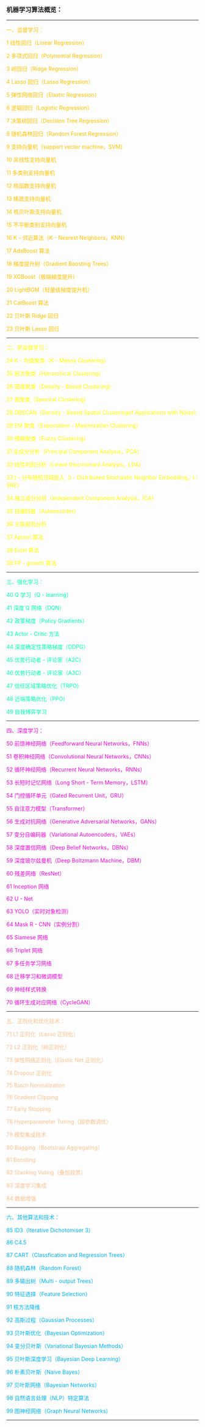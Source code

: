 ### 机器学习算法概览：

---
<font color="#ffc000">一、监督学习：</font>

<font color="#ffc000">1  线性回归（Linear Regression）</font>

<font color="#ffc000">2  多项式回归（Polynomial Regression）</font>

<font color="#ffc000">3  岭回归（Ridge Regression）</font>

<font color="#ffc000">4  Lasso 回归（Lasso Regression）</font>

<font color="#ffc000">5  弹性网络回归（Elastic Regression）</font>

<font color="#ffc000">6  逻辑回归（Logistic Regression）</font>

<font color="#ffc000">7  决策树回归（Decision Tree Regression）</font>

<font color="#ffc000">8  随机森林回归（Random Forest Regression）</font>

<font color="#ffc000">9  支持向量机（support vector machine，SVM）</font>

<font color="#ffc000">10  非线性支持向量机</font>

<font color="#ffc000">11  多类别支持向量机</font>

<font color="#ffc000">12  核函数支持向量机</font>

<font color="#ffc000">13  稀疏支持向量机</font>

<font color="#ffc000">14  核贝叶斯支持向量机</font>

<font color="#ffc000">15  不平衡类别支持向量机</font>

<font color="#ffc000">16  K - 邻近算法（K - Nearest Neighbors，KNN）</font>

<font color="#ffc000">17  AdaBoost 算法</font>

<font color="#ffc000">18  梯度提升树（Gradient Boosting Trees）</font>

<font color="#ffc000">19  XGBoost（极端梯度提升）</font>

<font color="#ffc000">20  LightBGM（轻量级梯度提升机）</font>

<font color="#ffc000">21  CatBoost 算法</font>

<font color="#ffc000">22  贝叶斯 Ridge 回归</font>

<font color="#ffc000">23  贝叶斯 Lasso 回归</font>

---

<font color="#ffff00">二、非监督学习：</font>

<font color="#ffff00">24  K - 均值聚类（K - Means Clustering）</font>

<font color="#ffff00">25  层次聚类（Hierarchical Clustering）</font>

<font color="#ffff00">26  密度聚类（Density - Based Clustering）</font>

<font color="#ffff00">27  谱聚类（Spectral Clustering）</font>

<font color="#ffff00">28  DBSCAN（Density - Based Spatial Clusteringof Applications with Noise）</font>

<font color="#ffff00">29  EM 聚类（Expectation - Maximization Clustering）</font>

<font color="#ffff00">30  模糊聚类（Fuzzy Clustering）</font>

<font color="#ffff00">31  主成分分析（Principal Component Analysis，PCA）</font>

<font color="#ffff00">32  线性判别分析（Linear Discriminant Analysis，LDA）</font>

<font color="#ffff00">33  t - 分布随机邻域嵌入（t - Distributed Stochastic Neighbor Embedding，t - SNE）</font>

<font color="#ffff00">34  独立成分分析（Independent Component Analysis，ICA）</font>

<font color="#ffff00">35  自编码器（Autoencoder）</font>

<font color="#ffff00">36  关联规则分析</font>

<font color="#ffff00">37  Apriori 算法</font>

<font color="#ffff00">38  Eclat 算法</font>

<font color="#ffff00">39  FP - growth 算法</font>

---

<font color="#00ffb0">三、强化学习：</font>

<font color="#00ffb0">40  Q 学习（Q - learning）</font>

<font color="#00ffb0">41  深度 Q 网络（DQN）</font>

<font color="#00ffb0">42  政策梯度（Policy Gradients）</font>

<font color="#00ffb0">43  Actor - Critic 方法</font>

<font color="#00ffb0">44  深度确定性策略梯度（DDPG）</font>

<font color="#00ffb0">45  优势行动者 - 评论家（A2C）</font>

<font color="#00ffb0">46  优势行动者 - 评论家（A3C）</font>

<font color="#00ffb0">47  信任区域策略优化（TRPO）</font>

<font color="#00ffb0">48  近端策略优化（PPO）</font>

<font color="#00ffb0">49  自我博弈学习</font>

---

<font color="#e50ad4">四、深度学习：</font>

<font color="#e50ad4">50  前馈神经网络（Feedforward Neural Networks，FNNs）</font>

<font color="#e50ad4">51  卷积神经网络（Convolutional Neural Networks，CNNs）</font>

<font color="#e50ad4">52  循环神经网络（Recurrent Neural Networks，RNNs）</font>

<font color="#e50ad4">53  长短时记忆网络（Long Short - Term Memory，LSTM）</font>

<font color="#e50ad4">54  门控循环单元（Gated Recurrent Unit，GRU）</font>

<font color="#e50ad4">55  自注意力模型（Transformer）</font>

<font color="#e50ad4">56  生成对抗网络（Generative Adversarial Networks，GANs）</font>

<font color="#e50ad4">57  变分自编码器（Variational Autoencoders，VAEs）</font>

<font color="#e50ad4">58  深度置信网络（Deep Belief Networks，DBNs）</font>

<font color="#e50ad4">59  深度玻尔兹曼机（Deep Boltzmann Machine，DBM）</font>

<font color="#e50ad4">60  残差网络（ResNet）</font>

<font color="#e50ad4">61  Inception 网络</font>

<font color="#e50ad4">62  U - Net</font>

<font color="#e50ad4">63  YOLO（实时对象检测）</font>

<font color="#e50ad4">64  Mask R - CNN（实例分割）</font>

<font color="#e50ad4">65  Siamese 网络</font>

<font color="#e50ad4">66  Triplet 网络</font>

<font color="#e50ad4">67  多任务学习网络</font>

<font color="#e50ad4">68  迁移学习和微调模型</font>

<font color="#e50ad4">69  神经样式转换</font>

<font color="#e50ad4">70  循环生成对应网络（CycleGAN）</font>

---

<font color="#fac08f">五、正则化和优化技术：</font>

<font color="#fac08f">71  L1 正则化（Lasso 正则化）</font>

<font color="#fac08f">72  L2 正则化（岭正则化）</font>

<font color="#fac08f">73  弹性网络正则化（Elastic Net 正则化）</font>

<font color="#fac08f">74  Dropout 正则化</font>

<font color="#fac08f">75  Batch Normalization</font>

<font color="#fac08f">76  Gradient Clipping</font>

<font color="#fac08f">77  Early Stopping</font>

<font color="#fac08f">78  Hyperparameter Tuning（超参数调优）</font>

<font color="#fac08f">79  模型集成技术</font>

<font color="#fac08f">80  Bagging（Bootstrap Aggregating）</font>

<font color="#fac08f">81  Boosting</font>

<font color="#fac08f">82  Stacking Voting（叠加投票）</font>

<font color="#fac08f">83  深度学习集成</font>

<font color="#fac08f">84  数据增强</font>

---

<font color="#00b0f0">六、其他算法和技术：</font>

<font color="#00b0f0">85  ID3（Iterative Dichotomiser 3）</font>

<font color="#00b0f0">86  C4.5</font>

<font color="#00b0f0">87  CART（Classfication and Regression Trees）</font>

<font color="#00b0f0">88  随机森林（Random Forest）</font>

<font color="#00b0f0">89  多输出树（Multi - output Trees）</font>

<font color="#00b0f0">90  特征选择（Feature Selection）</font>

<font color="#00b0f0">91  核方法降维</font>

<font color="#00b0f0">92  高斯过程（Gaussian Processes）</font>

<font color="#00b0f0">93  贝叶斯优化（Bayesian Optimization）</font>

<font color="#00b0f0">94  变分贝叶斯（Variational Bayesian Methods）</font>

<font color="#00b0f0">95  贝叶斯深度学习（Bayesian Deep Learning）</font>

<font color="#00b0f0">96  朴素贝叶斯（Naive Bayes）</font>

<font color="#00b0f0">97  贝叶斯网络（Bayesian Networks）</font>

<font color="#00b0f0">98  自然语言处理（NLP）特定算法</font>

<font color="#00b0f0">99  图神经网络（Graph Neural Networks）</font>

---

